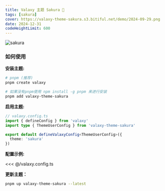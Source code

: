 ```yaml
---
title: Valaxy 主题 Sakura 🌸
tags: [sakura]
cover: https://valaxy-theme-sakura.s3.bitiful.net/demo/2024-09-29.png
date: 2024-12-31
codeHeightLimit: 600
---
```


![sakura](https://valaxy-theme-sakura.s3.bitiful.net/demo/2024-09-29.png 'valaxy-theme-sakura')

### 如何使用

**安装主题:**

```bash
# pnpm (推荐)
pnpm create valaxy

# 如果没有pnpm使用 npm install -g pnpm 来进行安装
pnpm add valaxy-theme-sakura
```

**启用主题:**

```ts
// valaxy.config.ts
import { defineConfig } from 'valaxy'
import type { ThemeUserConfig } from 'valaxy-theme-sakura'

export default defineValaxyConfig<ThemeUserConfig>({
  theme: 'sakura'
})
```

**配置示例:**

<<< @/valaxy.config.ts

**更新主题：**

```bash
pnpm up valaxy-theme-sakura --latest
```
